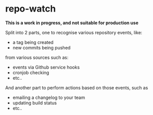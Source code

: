 # repo-watch

**This is a work in progress, and not suitable for production use**

Split into 2 parts, one to recognise various repository events, like:

 - a tag being created
 - new commits being pushed

from various sources such as:

 - events via Github service hooks
 - cronjob checking
 - etc..

And another part to perform actions based on those events, such as

 - emailing a changelog to your team
 - updating build status
 - etc..

